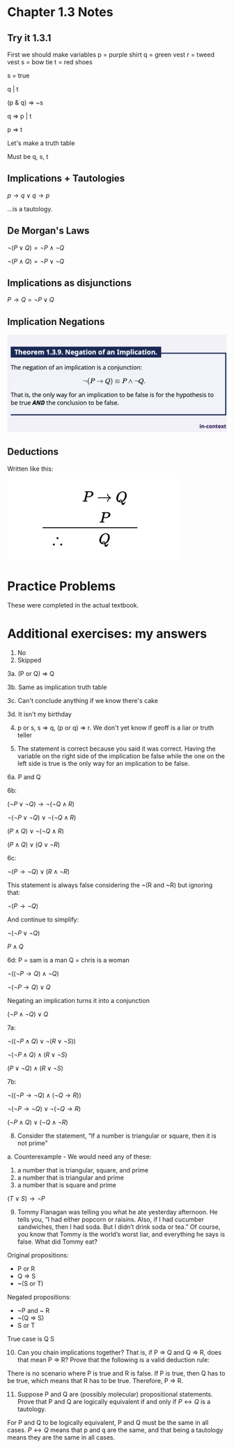 # Chapter 1.3 Notes

## Try it 1.3.1

First we should make variables
p = purple shirt
q = green vest
r = tweed vest
s = bow tie
t = red shoes

s = true

q | t

(p & q) => ~s

q => p | t

p => t

Let's make a truth table

Must be q, s, t

## Implications + Tautologies

$p \rightarrow q \vee q \rightarrow p$

...is a tautology.

## De Morgan's Laws

$\neg (P \lor Q) = \neg P \land \neg Q$

$\neg (P \land Q) = \neg P \lor \neg Q$

## Implications as disjunctions

$P \rightarrow Q = \neg P \lor Q$

## Implication Negations

![The negation of an implication is a conjunction.](image.png)

## Deductions

Written like this:

![alt text](image-1.png)

# Practice Problems

These were completed in the actual textbook.

# Additional exercises: my answers

1. No
2. Skipped

3a. (P or Q) => Q

3b. Same as implication truth table

3c. Can't conclude anything if we know there's cake

3d. It isn't my birthday

4. p or s, s => q, (p or q) => r. We don't yet know if geoff is a liar or truth teller

5. The statement is correct because you said it was correct. Having the variable on the right side of the implication be false while the one on the left side is true is the only way for an implication to be false.

6a. P and Q

6b:

$(\neg P \lor \neg Q) \rightarrow \neg (\neg Q \land R)$

$\neg (\neg P \lor \neg Q) \lor \neg (\neg Q \land R)$

$(P \land Q) \lor \neg (\neg Q \land R)$

$(P \land Q) \lor (Q \lor \neg R)$

6c:

$\neg (P \rightarrow \neg Q) \lor (R \land \neg R)$

This statement is always false considering the ~(R and ~R) but ignoring that:

$\neg (P \rightarrow \neg Q)$

And continue to simplify:

$\neg (\neg P \lor \neg Q)$

$P \land Q$

6d:
P = sam is a man
Q = chris is a woman

$\neg ((\neg P \rightarrow Q) \land \neg Q)$

$\neg (\neg P \rightarrow Q) \lor Q$

Negating an implication turns it into a conjunction

$(\neg P \land \neg Q) \lor Q$

7a:

$\neg ((\neg P \land Q) \lor \neg (R \lor \neg S))$

$\neg (\neg P \land Q) \land (R \lor \neg S)$

$(P \lor \neg Q) \land (R \lor \neg S)$

7b:

$\neg ((\neg P \rightarrow \neg Q) \land (\neg Q \rightarrow R))$

$\neg (\neg P \rightarrow \neg Q) \lor \neg(\neg Q \rightarrow R)$

$(\neg P \land Q) \lor (\neg Q \land \neg R)$

8. Consider the statement, “If a number is triangular or square, then it is not prime”

a. Counterexample - We would need any of these: 
1. a number that is triangular, square, and prime
2. a number that is triangular and prime
3. a number that is square and prime

$(T \lor S) \rightarrow \neg P$

9. Tommy Flanagan was telling you what he ate yesterday afternoon. He tells you, “I had either popcorn or raisins. Also, if I had cucumber sandwiches, then I had soda. But I didn’t drink soda or tea.” Of course, you know that Tommy is the world’s worst liar, and everything he says is false. What did Tommy eat?

Original propositions:
- P or R
- Q => S
- ~(S or T)

Negated propositions:
- ~P and ~ R
- ~(Q => S)
- S or T

True case is Q S

10. Can you chain implications together? That is, if P => Q and Q => R, does that mean P => R? Prove that the following is a valid deduction rule:

There is no scenario where P is true and R is false.
If P is true, then Q has to be true, which means that R has to be true. Therefore, P => R.

11. Suppose P and Q are (possibly molecular) propositional statements. Prove that P and Q are logically equivalent if and only if $P \leftrightarrow Q$ is a tautology.

For P and Q to be logically equivalent, P and Q must be the same in all cases. $P \leftrightarrow Q$ means that p and q are the same, and that being a tautology means they are the same in all cases.